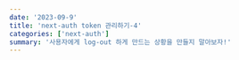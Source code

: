 ```yaml
---
date: '2023-09-9'
title: 'next-auth token 관리하기-4'
categories: ['next-auth']
summary: '사용자에게 log-out 하게 만드는 상황을 만들지 말아보자!'
---
```

